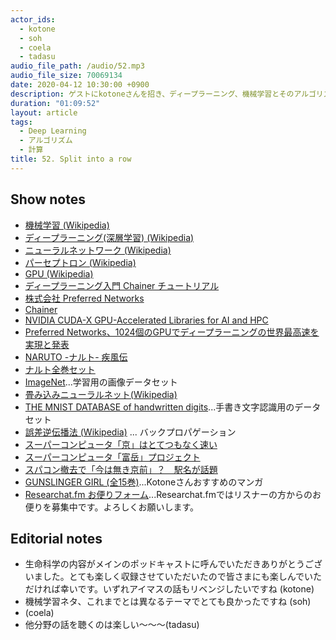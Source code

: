 ```yaml
---
actor_ids:
  - kotone
  - soh
  - coela
  - tadasu
audio_file_path: /audio/52.mp3
audio_file_size: 70069134
date: 2020-04-12 10:30:00 +0900
description: ゲストにkotoneさんを招き、ディープラーニング、機械学習とそのアルゴリズムや計算用マシンについて話しました。
duration: "01:09:52"
layout: article
tags:
  - Deep Learning
  - アルゴリズム
  - 計算
title: 52. Split into a row
---
```


## Show notes
- [機械学習 (Wikipedia)](https://ja.wikipedia.org/wiki/%E6%A9%9F%E6%A2%B0%E5%AD%A6%E7%BF%92)
- [ディープラーニング(深層学習) (Wikipedia)](https://ja.wikipedia.org/wiki/%E3%83%87%E3%82%A3%E3%83%BC%E3%83%97%E3%83%A9%E3%83%BC%E3%83%8B%E3%83%B3%E3%82%B0)
- [ニューラルネットワーク (Wikipedia)](https://ja.wikipedia.org/wiki/%E3%83%8B%E3%83%A5%E3%83%BC%E3%83%A9%E3%83%AB%E3%83%8D%E3%83%83%E3%83%88%E3%83%AF%E3%83%BC%E3%82%AF)
- [パーセプトロン (Wikipedia)](https://ja.wikipedia.org/wiki/%E3%83%91%E3%83%BC%E3%82%BB%E3%83%97%E3%83%88%E3%83%AD%E3%83%B3)
- [GPU (Wikipedia)](https://ja.wikipedia.org/wiki/Graphics_Processing_Unit)
- [ディープラーニング入門 Chainer チュートリアル](https://tutorials.chainer.org/ja/)
- [株式会社 Preferred Networks](https://preferred.jp/ja/)
- [Chainer](https://tutorials.chainer.org/ja/)
- [NVIDIA CUDA-X GPU-Accelerated Libraries for AI and HPC](https://developer.nvidia.com/gpu-accelerated-libraries)
- [Preferred Networks、1024個のGPUでディープラーニングの世界最高速を実現と発表](https://it.impressbm.co.jp/articles/-/15271)
- [NARUTO -ナルト- 疾風伝](https://www.tv-tokyo.co.jp/anime/naruto/index2.html)
- [ナルト全巻セット](https://www.amazon.co.jp/gp/product/B07571D6J4/?tag=researchatf04-22)
- [ImageNet](http://www.image-net.org/)...学習用の画像データセット
- [畳み込みニューラルネット(Wikipedia)](https://ja.wikipedia.org/wiki/%E7%95%B3%E3%81%BF%E8%BE%BC%E3%81%BF%E3%83%8B%E3%83%A5%E3%83%BC%E3%83%A9%E3%83%AB%E3%83%8D%E3%83%83%E3%83%88%E3%83%AF%E3%83%BC%E3%82%AF)
- [THE MNIST DATABASE of handwritten digits](http://yann.lecun.com/exdb/mnist/)...手書き文字認識用のデータセット
- [誤差逆伝播法 (Wikipedia)](https://ja.wikipedia.org/wiki/%E3%83%90%E3%83%83%E3%82%AF%E3%83%97%E3%83%AD%E3%83%91%E3%82%B2%E3%83%BC%E3%82%B7%E3%83%A7%E3%83%B3) ... バックプロパゲーション
- [スーパーコンピュータ「京」はとてつもなく速い](https://www.fujitsu.com/jp/about/businesspolicy/tech/k/whatis/system/)
- [スーパーコンピュータ「富岳」プロジェクト](https://www.r-ccs.riken.jp/jp/post-k/project.html)
- [スパコン撤去で「今は無き京前」？　駅名が話題](https://www.kobe-np.co.jp/news/sougou/201902/0012064729.shtml)
- [GUNSLINGER GIRL (全15巻)](https://www.amazon.co.jp/dp/B00UGJV7XO/?tag=researchatf04-22)...Kotoneさんおすすめのマンガ
- [Researchat.fm お便りフォーム](https://researchat.fm/form.html)...Researchat.fmではリスナーの方からのお便りを募集中です。よろしくお願いします。

## Editorial notes
- 生命科学の内容がメインのポッドキャストに呼んでいただきありがとうございました。とても楽しく収録させていただいたので皆さまにも楽しんでいただければ幸いです。いずれアイマスの話もリベンジしたいですね (kotone)
- 機械学習ネタ、これまでとは異なるテーマでとても良かったですね (soh)
- (coela)
- 他分野の話を聴くのは楽しい〜〜〜(tadasu)

